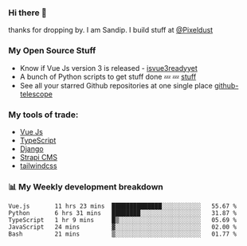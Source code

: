 ### Hi there 👋

thanks for dropping by.
I am Sandip. I build stuff at [@Pixeldust](github.com/pixeldust-in/)

###  **My Open Source Stuff**

 - Know if Vue Js version 3 is released -  [isvue3readyyet](https://github.com/sandiprb/isvue3readyyet)
 - A bunch of Python scripts to get stuff done 💤 💤 [stuff](https://github.com/sandiprb/stuff)
 - See all your starred Github repositories at one single place [github-telescope](https://github.com/sandiprb/github-telescope)



###  **My tools of trade:**
 - [Vue Js](https://github.com/vuejs/vue/)
 - [TypeScript](https://github.com/microsoft/TypeScript)
 - [Django](github.com/django/django)
 - [Strapi CMS](github.com/strapi/strapi)
 - [tailwindcss](https://github.com/tailwindlabs/tailwindcss)


###  📊 **My Weekly development breakdown**
<!--START_SECTION:waka-->
```text
Vue.js       11 hrs 23 mins  ██████████████░░░░░░░░░░░   55.67 % 
Python       6 hrs 31 mins   ████████░░░░░░░░░░░░░░░░░   31.87 % 
TypeScript   1 hr 9 mins     █▒░░░░░░░░░░░░░░░░░░░░░░░   05.69 % 
JavaScript   24 mins         ▓░░░░░░░░░░░░░░░░░░░░░░░░   02.00 % 
Bash         21 mins         ▒░░░░░░░░░░░░░░░░░░░░░░░░   01.77 % 
```
<!--END_SECTION:waka-->

